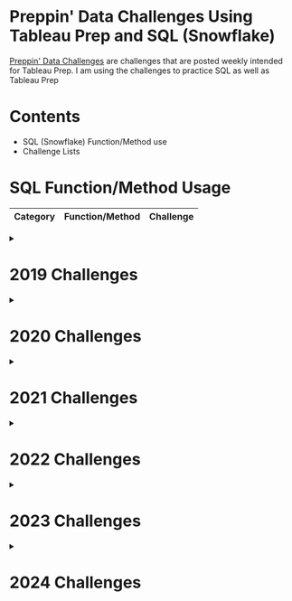 # Preppin' Data Challenges Using Tableau Prep and SQL (Snowflake)

[Preppin' Data Challenges](https://preppindata.blogspot.com/) are challenges that are posted weekly intended for Tableau Prep. I am using the challenges to practice SQL as well as Tableau Prep

# Contents
* SQL (Snowflake) Function/Method use
* Challenge Lists

# SQL  Function/Method Usage

|Category|Function/Method|Challenge
|---|---|---|
  

<details>
<summary>
  
# 2019 Challenges
</summary>  

Click on the challenge hyperlink to view solutions

|||Challenges|||
|---|---|---|---|---|
|[Week 1](2019/Week_1/README.md)|[Week 2](2019/Week_2/README.md)|[Week 3](2019/Week_3/README.md)|[Week 4](2019/Week_4/README.md)|[Week 5]|
|[Week 6]|[Week 7]|[Week 8]|[Week 9]|[Week 10]|
|[Week 11]|[Week 12]|[Week 13]|[Week 14]|[Week 15]|
|[Week 16]|[Week 17]|[Week 18]|[Week 19]|[Week 20]|
|[Week 21]|[Week 22]|[Week 23]|[Week 24]|[Week 25]|
|[Week 26]|[Week 27]|[Week 28]|[Week 29]|[Week 30]|
|[Week 31]|[Week 32]|[Week 33]|[Week 34]|[Week 35]|
|[Week 36]|[Week 37]|[Week 38]|[Week 39]|[Week 40]|
|[Week 41]|[Week 42]|[Week 43]|[Week 44]|[Week 45]|
|[Week 46]|||||
</details>

<details>
<summary>
  
# 2020 Challenges
</summary>  

Click on the challenge hyperlink to view solutions

|||Challenges|||
|---|---|---|---|---|
|[Week 1]|[Week 2]|[Week 3]|[Week 4]|[Week 5]|
|[Week 6]|[Week 7]|[Week 8]|[Week 9]|[Week 10]|
|[Week 11]|[Week 12]|[Week 13]|[Week 14]|[Week 15]|
|[Week 16]|[Week 17]|[Week 18]|[Week 19]|[Week 20]|
|[Week 21]|[Week 22]|[Week 23]|[Week 24]|[Week 25]|
|[Week 26]|[Week 27]|[Week 28]|[Week 29]|[Week 30]|
|[Week 31]|[Week 32]|[Week 33]|[Week 34]|[Week 35]|
|[Week 36]|[Week 37]|[Week 38]|[Week 39]|[Week 40]|
|[Week 41]|[Week 42]|[Week 43]|[Week 44]|[Week 45]|
|[Week 46]|||||
</details>

<details>
<summary>
  
# 2021 Challenges
</summary>  

Click on the challenge hyperlink to view solutions

|||Challenges|||
|---|---|---|---|---|
|[Week 1](2021/Week_1/README.md)|[Week 2](2021/Week_2/README.md)|[Week 3](2021/Week_3/README.md)|[Week 4](2021/Week_4/README.md)|[Week 5]|
|[Week 6]|[Week 7]|[Week 8]|[Week 9]|[Week 10]|
|[Week 11]|[Week 12]|[Week 13]|[Week 14]|[Week 15]|
|[Week 16]|[Week 17]|[Week 18]|[Week 19]|[Week 20]|
|[Week 21]|[Week 22]|[Week 23]|[Week 24]|[Week 25]|
|[Week 26]|[Week 27]|[Week 28]|[Week 29]|[Week 30]|
|[Week 31]|[Week 32]|[Week 33]|[Week 34]|[Week 35]|
|[Week 36]|[Week 37]|[Week 38]|[Week 39]|[Week 40]|
|[Week 41]|[Week 42]|[Week 43]|[Week 44]|[Week 45]|
|[Week 46]|||||
</details>

<details>
<summary>
  
# 2022 Challenges
</summary>  

Click on the challenge hyperlink to view solutions

|||Challenges|||
|---|---|---|---|---|
|[Week 1]|[Week 2]|[Week 3]|[Week 4]|[Week 5]|
|[Week 6]|[Week 7]|[Week 8]|[Week 9]|[Week 10]|
|[Week 11]|[Week 12]|[Week 13]|[Week 14]|[Week 15]|
|[Week 16]|[Week 17]|[Week 18]|[Week 19]|[Week 20]|
|[Week 21]|[Week 22]|[Week 23]|[Week 24]|[Week 25]|
|[Week 26]|[Week 27]|[Week 28]|[Week 29]|[Week 30]|
|[Week 31]|[Week 32]|[Week 33]|[Week 34]|[Week 35]|
|[Week 36]|[Week 37]|[Week 38]|[Week 39]|[Week 40]|
|[Week 41]|[Week 42]|[Week 43]|[Week 44]|[Week 45]|
|[Week 46]|||||
</details>

<details>
<summary>
  
# 2023 Challenges
</summary>  

Click on the challenge hyperlink to view solutions

|||Challenges|||
|---|---|---|---|---|
|[Week 1]|[Week 2]|[Week 3]|[Week 4]|[Week 5]|
|[Week 6]|[Week 7]|[Week 8]|[Week 9]|[Week 10]|
|[Week 11]|[Week 12]|[Week 13]|[Week 14]|[Week 15]|
|[Week 16]|[Week 17]|[Week 18]|[Week 19]|[Week 20]|
|[Week 21]|[Week 22]|[Week 23]|[Week 24]|[Week 25]|
|[Week 26]|[Week 27]|[Week 28]|[Week 29]|[Week 30]|
|[Week 31]|[Week 32]|[Week 33]|[Week 34]|[Week 35]|
|[Week 36]|[Week 37]|[Week 38]|[Week 39]|[Week 40]|
|[Week 41]|[Week 42]|[Week 43]|[Week 44]|[Week 45]|
|[Week 46]|||||
</details>

<details>
<summary>
  
# 2024 Challenges
</summary>  

Click on the challenge hyperlink to view solutions

|||Challenges|||
|---|---|---|---|---|
|[Week 1]|[Week 2]|[Week 3]|[Week 4]|[Week 5]|
|[Week 6]|[Week 7]|[Week 8]|[Week 9]|[Week 10]|
|[Week 11]|[Week 12]|[Week 13]|[Week 14]|[Week 15]|
|[Week 16]|[Week 17]|[Week 18]|[Week 19]|[Week 20]|
|[Week 21]|[Week 22]|[Week 23]|[Week 24]|[Week 25]|
|[Week 26]|[Week 27]|[Week 28]|[Week 29]|[Week 30]|
|[Week 31]|[Week 32]|[Week 33]|[Week 34]|[Week 35]|
|[Week 36]|[Week 37]|[Week 38]|[Week 39]|[Week 40]|
|[Week 41]|[Week 42]|[Week 43]|[Week 44]|[Week 45]|
|[Week 46]|||||
</details>
